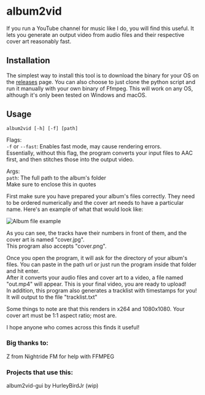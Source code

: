 # album2vid

If you run a YouTube channel for music like I do, you will find this useful.
It lets you generate an output video from audio files and their respective cover art reasonably fast.

## Installation
The simplest way to install this tool is to download the binary for your OS on the [releases](https://github.com/npgy/album2vid/releases) page. 
You can also choose to just clone the python script and run it manually with your own binary of Ffmpeg. This will work on any OS, although it's only been tested on Windows and macOS.  

## Usage
`album2vid [-h] [-f] [path]`  

Flags:  
`-f` or `--fast`: Enables fast mode, may cause rendering errors.  
Essentially, without this flag, the program converts your input files to AAC first, and then stitches those into the output video.  

Args:  
`path`: The full path to the album's folder  
Make sure to enclose this in quotes


First make sure you have prepared your album's files correctly. They need to be ordered numerically and the cover art needs to have a particular name.
Here's an example of what that would look like:  

![Album file example](https://i.imgur.com/yqjylZX.png)

As you can see, the tracks have their numbers in front of them, and the cover art is named "cover.jpg".  
This program also accepts "cover.png".

Once you open the program, it will ask for the directory of your album's files. You can paste in the path url or just run the program inside that folder and hit enter.  
After it converts your audio files and cover art to a video, a file named "out.mp4" will appear. This is your final video, you are ready to upload!  
In addition, this program also generates a tracklist with timestamps for you! It will output to the file "tracklist.txt"

Some things to note are that this renders in x264 and 1080x1080. Your cover art must be 1:1 aspect ratio; most are.  

I hope anyone who comes across this finds it useful!

### Big thanks to:
Z from Nightride FM for help with FFMPEG  

### Projects that use this:
album2vid-gui by HurleyBirdJr (wip)
